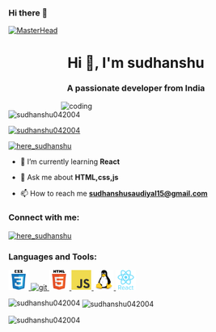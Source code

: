 ### Hi there 👋

<!--
**sudhanshu042004/sudhanshu042004** is a ✨ _special_ ✨ repository because its `README.md` (this file) appears on your GitHub profile.

Here are some ideas to get you started:

- 🔭 I’m currently working on ...
- 🌱 I’m currently learning ...
- 👯 I’m looking to collaborate on ...
- 🤔 I’m looking for help with ...
- 💬 Ask me about ...
- 📫 How to reach me: ...
- 😄 Pronouns: ...
- ⚡ Fun fact: ...
-->

[![MasterHead](https://mir-s3-cdn-cf.behance.net/project_modules/fs/54b6c068097599.5b50bca476b9b.gif)](https://sudhanshu042004.io)

<h1 align="center">Hi 👋, I'm sudhanshu</h1>
<h3 align="center">A passionate developer from India</h3>
<img align="right" alt="coding" width="400" src="https://media.tenor.com/10Zdx_RXqgcAAAAC/programming-crazy.gif">

<p align="left"> <img src="https://komarev.com/ghpvc/?username=sudhanshu042004&label=Profile%20views&color=0e75b6&style=flat" alt="sudhanshu042004" /> </p>

<p align="left"> <a href="https://github.com/ryo-ma/github-profile-trophy"><img src="https://github-profile-trophy.vercel.app/?username=sudhanshu042004" alt="sudhanshu042004" /></a> </p>

<p align="left"> <a href="https://twitter.com/here_sudhanshu" target="blank"><img src="https://img.shields.io/twitter/follow/here_sudhanshu?logo=twitter&style=for-the-badge" alt="here_sudhanshu" /></a> </p>

- 🌱 I’m currently learning **React**

- 💬 Ask me about **HTML,css,js**

- 📫 How to reach me **sudhanshusaudiyal15@gmail.com**

<h3 align="left">Connect with me:</h3>
<p align="left">
<a href="https://twitter.com/here_sudhanshu" target="blank"><img align="center" src="https://raw.githubusercontent.com/rahuldkjain/github-profile-readme-generator/master/src/images/icons/Social/twitter.svg" alt="here_sudhanshu" height="30" width="40" /></a>
</p>

<h3 align="left">Languages and Tools:</h3>
<p align="left"> <a href="https://www.w3schools.com/css/" target="_blank" rel="noreferrer"> <img src="https://raw.githubusercontent.com/devicons/devicon/master/icons/css3/css3-original-wordmark.svg" alt="css3" width="40" height="40"/> </a> <a href="https://git-scm.com/" target="_blank" rel="noreferrer"> <img src="https://www.vectorlogo.zone/logos/git-scm/git-scm-icon.svg" alt="git" width="40" height="40"/> </a> <a href="https://www.w3.org/html/" target="_blank" rel="noreferrer"> <img src="https://raw.githubusercontent.com/devicons/devicon/master/icons/html5/html5-original-wordmark.svg" alt="html5" width="40" height="40"/> </a> <a href="https://developer.mozilla.org/en-US/docs/Web/JavaScript" target="_blank" rel="noreferrer"> <img src="https://raw.githubusercontent.com/devicons/devicon/master/icons/javascript/javascript-original.svg" alt="javascript" width="40" height="40"/> </a> <a href="https://www.linux.org/" target="_blank" rel="noreferrer"> <img src="https://raw.githubusercontent.com/devicons/devicon/master/icons/linux/linux-original.svg" alt="linux" width="40" height="40"/> </a> <a href="https://reactjs.org/" target="_blank" rel="noreferrer"> <img src="https://raw.githubusercontent.com/devicons/devicon/master/icons/react/react-original-wordmark.svg" alt="react" width="40" height="40"/> </a> </p>

<p><img align="left" src="https://github-readme-stats.vercel.app/api/top-langs?username=sudhanshu042004&show_icons=true&locale=en&layout=compact" alt="sudhanshu042004" /></p>

<p>&nbsp;<img align="center" src="https://github-readme-stats.vercel.app/api?username=sudhanshu042004&show_icons=true&locale=en" alt="sudhanshu042004" /></p>

<p><img align="center" src="https://github-readme-streak-stats.herokuapp.com/?user=sudhanshu042004&" alt="sudhanshu042004" /></p>



